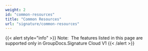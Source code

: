 ```yaml
---
weight: 2
id: "common-resources"
title: "Common Resources"
url: "signature/common-resources"
---
```


{{< alert style="info" >}}
Note:  The features listed in this page are supported only in GroupDocs.Signature Cloud V1
{{< /alert >}}